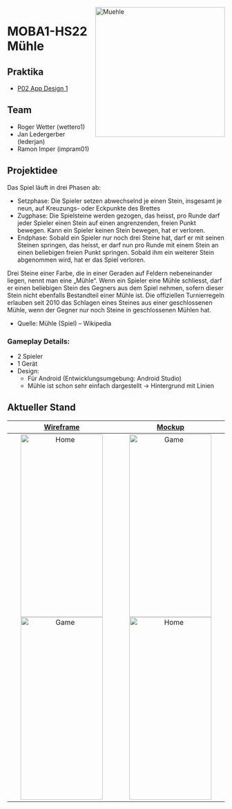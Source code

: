 
<img align="right" src="https://upload.wikimedia.org/wikipedia/commons/thumb/7/7d/Nine_Men%27s_Morris_board.svg/440px-Nine_Men%27s_Morris_board.svg.png" alt="Muehle" width="300" height="300">

# MOBA1-HS22 Mühle

## Praktika
- [P02 App Design 1](P02_AppDesign1.md)

## Team
- Roger Wetter (wettero1)
- Jan Ledergerber (lederjan)
- Ramon Imper (impram01)

## Projektidee
Das Spiel läuft in drei Phasen ab:
- Setzphase: Die Spieler setzen abwechselnd je einen Stein, insgesamt je neun, auf Kreuzungs- oder Eckpunkte des Brettes
- Zugphase: Die Spielsteine werden gezogen, das heisst, pro Runde darf jeder Spieler einen Stein auf einen angrenzenden, freien Punkt bewegen. Kann ein Spieler keinen Stein bewegen, hat er verloren.
- Endphase: Sobald ein Spieler nur noch drei Steine hat, darf er mit seinen Steinen springen, das heisst, er darf nun pro Runde mit einem Stein an einen beliebigen freien Punkt springen. Sobald ihm ein weiterer Stein abgenommen wird, hat er das Spiel verloren.

Drei Steine einer Farbe, die in einer Geraden auf Feldern nebeneinander liegen, nennt man eine „Mühle“. Wenn ein Spieler eine Mühle schliesst, darf er einen beliebigen Stein des Gegners aus dem Spiel nehmen, sofern dieser Stein nicht ebenfalls Bestandteil einer Mühle ist. Die offiziellen Turnierregeln erlauben seit 2010 das Schlagen eines Steines aus einer geschlossenen Mühle, wenn der Gegner nur noch Steine in geschlossenen Mühlen hat. 

-	Quelle: Mühle (Spiel) – Wikipedia


### Gameplay Details:
- 2 Spieler
- 1 Gerät
- Design:
   - Für Android (Entwicklungsumgebung: Android Studio)
   - Mühle ist schon sehr einfach dargestellt &rarr; Hintergrund mit Linien


## Aktueller Stand

| [Wireframe](https://www.figma.com/file/rJqA0ixCMc4eZfkowi3Bo5/Muehle?node-id=1%3A2) |  [Mockup](https://www.figma.com/file/rJqA0ixCMc4eZfkowi3Bo5/Muehle?node-id=1%3A2) |
:-------------------------:|:-------------------------:
<a href="https://www.figma.com/file/rJqA0ixCMc4eZfkowi3Bo5/Muehle?node-id=1%3A2"><img src="https://github.zhaw.ch/lederjan/MOBA1-HS22/blob/main/images/HomeMuehleWireframe.png" alt="Home" width="190" height="422"> <img src="https://github.zhaw.ch/lederjan/MOBA1-HS22/blob/main/images/GameMuehleWireframe.png" alt="Game" width="190" height="422"></a>  |  <a href="https://www.figma.com/file/rJqA0ixCMc4eZfkowi3Bo5/Muehle?node-id=1%3A2"><img src="https://github.zhaw.ch/lederjan/MOBA1-HS22/blob/main/images/HomeMuehle.png" alt="Game" width="190" height="422"><img src="https://github.zhaw.ch/lederjan/MOBA1-HS22/blob/main/images/GameMuehle.png" alt="Home" width="190" height="422"></a>


